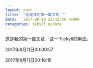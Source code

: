 ```yaml
---
layout: post
title:  "这是我的第一篇文章！"
date:   2017-08-10 23:42:06 +0800
categories: jekyll update
---
```


这是我的第一篇文章，试一下jekyll的用法。

2017年8月11日00:00:57

2017年8月11日00:16:15